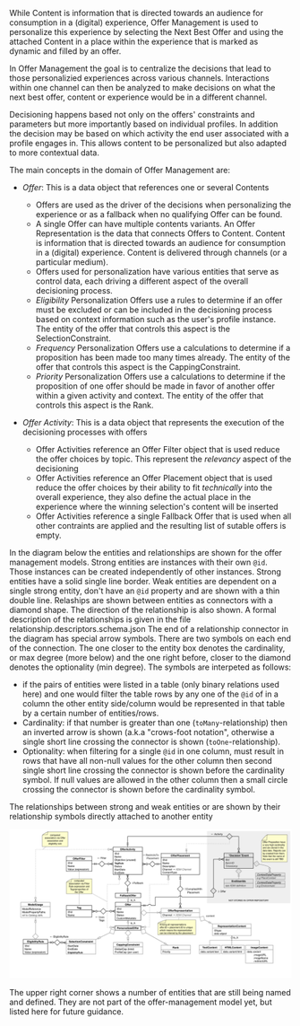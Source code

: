 While Content is information that is directed towards an audience for consumption in a (digital) experience, Offer Management is used to personalize this experience by selecting the Next Best Offer and using the attached Content in a place within the experience that is marked as dynamic and filled by an offer.

In Offer Management the goal is to centralize the decisions that lead to those personalizied experiences across various channels. Interactions within one channel can then be analyzed to make decisions on what the next best offer, content or experience would be in a different channel.

Decisioning happens based not only on the offers' constraints and parameters but more importantly based on individual profiles. In addition the decision may be based on which activity the end user associated with a profile engages in. This allows content to be personalized but also adapted to more contextual data.

The main concepts in the domain of Offer Management are:

- *Offer*: This is a data object that references one or several Contents 
  - Offers are used as the driver of the decisions when personalizing the experience or as a fallback when no qualifying Offer can be found.
  - A single Offer can have multiple contents variants. An Offer Representation is the data that connects Offers to Content. Content is information that is directed towards an audience for consumption in a (digital) experience. Content is delivered through channels (or a particular medium). 
  - Offers used for personalization have various entities that serve as control data, each driving a different aspect of the overall decisioning process. 
  - _Eligibility_ Personalization Offers use a rules to determine if an offer must be excluded or can be included in the decisioning process based on context information such as the user's profile instance. The entity of the offer that controls this aspect is the SelectionConstraint.
  - _Frequency_ Personalization Offers use a calculations to determine if a proposition has been made too many times already. The entity of the offer that controls this aspect is the CappingConstraint. 
  - _Priority_ Personalization Offers use a calculations to determine if the proposition of one offer should be made in favor of another offer within a given activity and context. The entity of the offer that controls this aspect is the Rank. 

- *Offer Activity*: This is a data object that represents the execution of the decisioning processes with offers
  - Offer Activities reference an Offer Filter object that is used reduce the offer choices by topic. This represent the *relevancy* aspect of the decisioning
  - Offer Activities reference an Offer Placement object that is used reduce the offer choices by their ability to fit *technically* into the overall experience, they also define the actual place in the experience where the winning selection's content will be inserted
  - Offer Activities reference a single Fallback Offer that is used when all other contraints are applied and the resulting list of sutable offers is empty.

In the diagram below the entities and relationships are shown for the offer management models. Strong entities are instances with their own `@id`. Those instances can be created independently of other instances.
Strong entities have a solid single line border. 
Weak entities are dependent on a single strong entity, don't have an `@id` property and are shown with a thin double line. 
Relaships are shown between entities as connectors with a diamond shape. The direction of the relationship is also shown. A formal description of the relationships is given in the file relationship.descriptors.schema.json
The end of a relationship connector in the diagram has special arrow symbols. There are two symbols on each end of the connection. The one closer to the entity box denotes the cardinality, or max degree (more below) and the one right before, closer to the diamond denotes the optionality (min degree).
The symbols are interpeted as follows:
- if the pairs of entities were listed in a table (only binary relations used here) and one would filter the table rows by any one of the `@id` of in a column the other entity side/column would be represented in that table by a certain number of entities/rows.
- Cardinality: if that number is greater than one (`toMany`-relationship) then an inverted arrow is shown (a.k.a "crows-foot notation", otherwise a single short line crossing the connector is shown (`toOne`-relationship).
- Optionality: when filtering for a single `@id` in one column, must result in rows that have all non-null values for the other column then second single short line crossing the connector is shown before the cardinality symbol. If null values are allowed in the other column then a small circle crossing the connector is shown before the cardinality symbol.

The relationships between strong and weak entities or are shown by their relationship symbols directly attached to another entity

![](offer_model.png)

The upper right corner shows a number of entities that are still being named and defined. They are not part of the offer-management model yet, but listed here for future guidance.